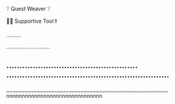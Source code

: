 ❔ Quest Weaver ❔

👷‍♂️ Supportive Tool ❗

..........

.............................

..................................................
..............................................................
------------------------------------------------------------------------
,,,,,,,,,,,,,,,,,,,,,,,,,,,,,,,,,,,,,,,,,,,,,,,,,,,,,,,,,,,,,,,,,,,,,,,,,,,,,,,,,,,,,,,,,,,,,,,,,,,,,,,,,,,
nnnnnnnnnnnnnnnnnnnnnnnnnnnnnnn
